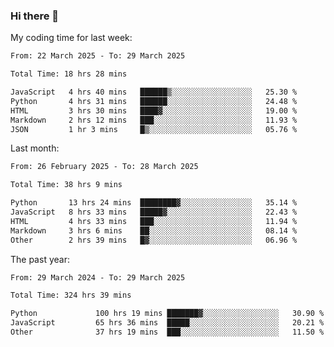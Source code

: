 ### Hi there 👋

My coding time for last week:

<!--START_SECTION:week-->

```txt
From: 22 March 2025 - To: 29 March 2025

Total Time: 18 hrs 28 mins

JavaScript   4 hrs 40 mins   ██████▒░░░░░░░░░░░░░░░░░░   25.30 %
Python       4 hrs 31 mins   ██████░░░░░░░░░░░░░░░░░░░   24.48 %
HTML         3 hrs 30 mins   ████▓░░░░░░░░░░░░░░░░░░░░   19.00 %
Markdown     2 hrs 12 mins   ███░░░░░░░░░░░░░░░░░░░░░░   11.93 %
JSON         1 hr 3 mins     █▒░░░░░░░░░░░░░░░░░░░░░░░   05.76 %
```

<!--END_SECTION:week-->

Last month:

<!--START_SECTION:month-->

```txt
From: 26 February 2025 - To: 28 March 2025

Total Time: 38 hrs 9 mins

Python       13 hrs 24 mins  ████████▓░░░░░░░░░░░░░░░░   35.14 %
JavaScript   8 hrs 33 mins   █████▓░░░░░░░░░░░░░░░░░░░   22.43 %
HTML         4 hrs 33 mins   ███░░░░░░░░░░░░░░░░░░░░░░   11.94 %
Markdown     3 hrs 6 mins    ██░░░░░░░░░░░░░░░░░░░░░░░   08.14 %
Other        2 hrs 39 mins   █▓░░░░░░░░░░░░░░░░░░░░░░░   06.96 %
```

<!--END_SECTION:month-->

The past year:

<!--START_SECTION:year-->

```txt
From: 29 March 2024 - To: 29 March 2025

Total Time: 324 hrs 39 mins

Python             100 hrs 19 mins ███████▓░░░░░░░░░░░░░░░░░   30.90 %
JavaScript         65 hrs 36 mins  █████░░░░░░░░░░░░░░░░░░░░   20.21 %
Other              37 hrs 19 mins  ███░░░░░░░░░░░░░░░░░░░░░░   11.50 %
```

<!--END_SECTION:year-->
